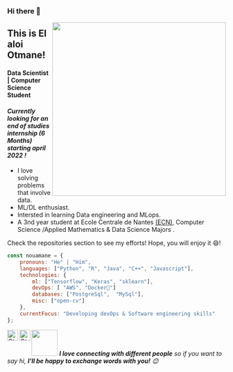 

<!--
**otmane-el-aloi/otmane-el-aloi** is a ✨ _special_ ✨ repository because its `README.md` (this file) appears on your GitHub profile.

Here are some ideas to get you started:

-->
### Hi there 👋

[<img align="right" width="400" src="https://github-readme-stats.vercel.app/api?username=otmane-el-aloi&show_icons=true"/>](https://github.com/otmane-el-aloi/)


## This is El aloi Otmane!
#### Data Scientist | Computer Science Student
#### *Currently looking for an end of studies internship (6 Months) starting april 2022  !*
- I love solving problems that involve data.
- ML/DL enthusiast.
- Intersted in learning Data engineering and MLops. 
- A 3nd year student at Ecole Centrale de Nantes [(ECN)](https://www.ec-nantes.fr/), Computer Science /Applied Mathematics & Data Science Majors .

<!--**To know more:**  [Website](website), [LinkedIn](linkedin, [Email](email)-->

Check the repositories section to see my efforts! Hope, you will enjoy it 😄!

```javascript
const nouamane = {
    pronouns: "He" | "Him",
    languages: ["Python", "R", "Java", "C++", "Javascript"],
    technologies: {
        ml: ["Tensorflow", "Keras", "sklearn"],
        devOps: [ "AWS", "Docker🐳"]
        databases: ["PostgreSql",  "MySql"],
        misc: ["open-cv"]
    },
    currentFocus: "Developing devOps & Software engineering skills"
};
```
<a href="https://www.linkedin.com/feed/" target="_blank">
  <img align="left" alt="Otmanes's Linkdein" width="25px" src="https://image.flaticon.com/icons/png/512/174/174857.png"/>
</a>
<a href="https://github.com/otmane-el-aloi" target="_blank">
  <img align="left" alt="Otmane's Github" width="25px" src="https://www.nicepng.com/png/full/52-520535_free-files-github-github-icon-png-white.png" />
</a>


<img src="https://media.giphy.com/media/LnQjpWaON8nhr21vNW/giphy.gif" width="60"> <em><b>I love connecting with different people</b> so if you want to say hi, <b>I'll be happy to exchange words with you!</b> 😊</em>
